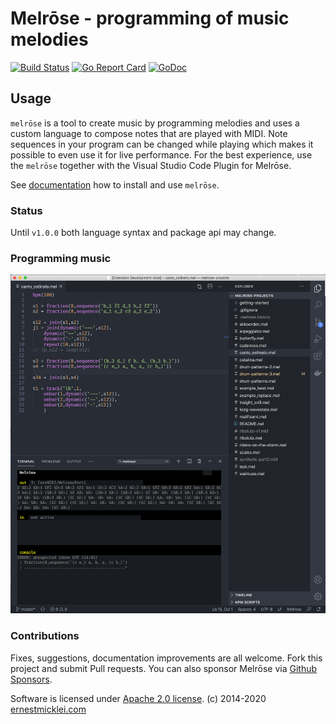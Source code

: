 # Melrōse - programming of music melodies

[![Build Status](https://travis-ci.org/emicklei/melrose.png)](https://travis-ci.org/emicklei/melrose)
[![Go Report Card](https://goreportcard.com/badge/github.com/emicklei/melrose)](https://goreportcard.com/report/github.com/emicklei/melrose)
[![GoDoc](https://godoc.org/github.com/emicklei/melrose?status.svg)](https://pkg.go.dev/github.com/emicklei/melrose?tab=doc)


## Usage

`melrōse` is a tool to create music by programming melodies and uses a custom language to compose notes that are played with MIDI.
Note sequences in your program can be changed while playing which makes it possible to even use it for live performance.
For the best experience, use the `melrōse` together with the Visual Studio Code Plugin for Melrōse.

See [documentation](https://emicklei.github.io/melrose/) how to install and use `melrōse`.

### Status

Until `v1.0.0` both language syntax and package api may change.

### Programming music

![screenshot.png](screenshot.png)


### Contributions

Fixes, suggestions, documentation improvements are all welcome. Fork this project and submit Pull requests.
You can also sponsor Melrōse via [Github Sponsors](https://github.com/sponsors/emicklei).

Software is licensed under [Apache 2.0 license](LICENSE).
(c) 2014-2020 [ernestmicklei.com](http://ernestmicklei.com)
